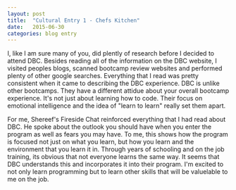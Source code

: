 ```yaml
---
layout: post
title:  "Cultural Entry 1 - Chefs Kitchen"
date:   2015-06-30
categories: blog entry
---
```

I, like I am sure many of you, did plently of research before I decided to attend DBC. Besides reading all of the information on the DBC website, I visited peoples blogs, scanned bootcamp review websites and performed plenty of other google searches. Everything that I read was pretty consistent when it came to describing the DBC experience. DBC is unlike other bootcamps. They have a different attidue about your overall bootcamp experience. It's not just about learning how to code. Their focus on emotional intelligence and the idea of "learn to learn" really set them apart.

For me, Shereef's Fireside Chat reinforced everything that I had read about DBC. He spoke about the outlook you should have when you enter the program as well as fears you may have. To me, this shows how the program is focused not just on what you learn, but how you learn and the environment that you learn it in. Through years of schooling and on the job training, its obvious that not everyone learns the same way. It seems that DBC understands this and incorporates it into their program. I'm excited to not only learn programming but to learn other skills that will be valuelable to me on the job.